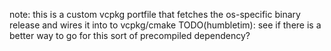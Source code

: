 note: this is a custom vcpkg portfile that fetches the os-specific binary release and wires it into to vcpkg/cmake
TODO(humbletim): see if there is a better way to go for this sort of precompiled dependency?
